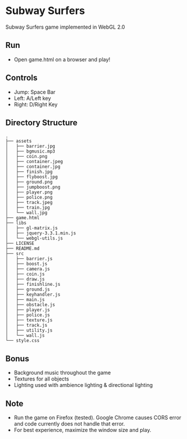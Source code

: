 # Subway Surfers

Subway Surfers game implemented in WebGL 2.0

## Run
* Open game.html on a browser and play!

## Controls
* Jump: Space Bar
* Left: A/Left key
* Right: D/Right Key

## Directory Structure
```
.
├── assets
│   ├── barrier.jpg
│   ├── bgmusic.mp3
│   ├── coin.png
│   ├── container.jpeg
│   ├── container.jpg
│   ├── finish.jpg
│   ├── flyboost.jpg
│   ├── ground.png
│   ├── jumpboost.png
│   ├── player.png
│   ├── police.png
│   ├── track.jpeg
│   ├── train.jpg
│   └── wall.jpg
├── game.html
├── libs
│   ├── gl-matrix.js
│   ├── jquery-3.3.1.min.js
│   └── webgl-utils.js
├── LICENSE
├── README.md
├── src
│   ├── barrier.js
│   ├── boost.js
│   ├── camera.js
│   ├── coin.js
│   ├── draw.js
│   ├── finishline.js
│   ├── ground.js
│   ├── keyhandler.js
│   ├── main.js
│   ├── obstacle.js
│   ├── player.js
│   ├── police.js
│   ├── texture.js
│   ├── track.js
│   ├── utility.js
│   └── wall.js
└── style.css
```

## Bonus
* Background music throughout the game
* Textures for all objects
* Lighting used with ambience lighting & directional lighting

## Note
* Run the game on Firefox (tested). Google Chrome causes CORS error and code currently does not handle that error.
* For best experience, maximize the window size and play.
